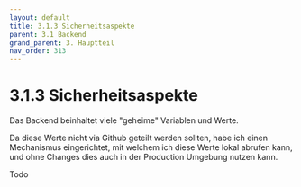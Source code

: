 ```yaml
---
layout: default
title: 3.1.3 Sicherheitsaspekte
parent: 3.1 Backend
grand_parent: 3. Hauptteil
nav_order: 313
---
```


# 3.1.3 Sicherheitsaspekte

Das Backend beinhaltet viele "geheime" Variablen und Werte.

Da diese Werte nicht via Github geteilt werden sollten, habe ich einen Mechanismus eingerichtet, mit welchem ich diese Werte lokal abrufen kann, und ohne Changes dies auch in der Production Umgebung nutzen kann.

Todo